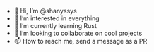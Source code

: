 - 👋 Hi, I’m @shanyssys
- 👀 I’m interested in everything
- 🌱 I’m currently learning Rust
- 💞️ I’m looking to collaborate on cool projects
- 📫 How to reach me, send a message as a PR

<!---
shanyssys/shanyssys is a ✨ special ✨ repository because its `README.md` (this file) appears on your GitHub profile.
You can click the Preview link to take a look at your changes.
--->
